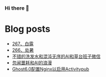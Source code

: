 ### Hi there 👋

<!--
**rebron1900/rebron1900** is a ✨ _special_ ✨ repository because its `README.md` (this file) appears on your GitHub profile.

Here are some ideas to get you started:

- 🔭 I’m currently working on ...
- 🌱 I’m currently learning ...
- 👯 I’m looking to collaborate on ...
- 🤔 I’m looking for help with ...
- 💬 Ask me about ...
- 📫 How to reach me: ...
- 😄 Pronouns: ...
- ⚡ Fun fact: ...
-->



# Blog posts
<!-- BLOG-POST-LIST:START -->
- [267、白露](https://1900.live/267-bai-lu/)
- [266、处暑](https://1900.live/266-chu-shu/)
- [不错的洗发水和混沌无序的AI和草台班子微信](https://1900.live/good-shampoo-and-chaotic-ai-and-makeshift-wechat/)
- [忽闻噩耗和AI的浪漫](https://1900.live/suddenly-hearing-bad-news-and-the-romance-of-ai/)
- [Ghost6.0配置Nginx以启用Activitypub](https://1900.live/ghost6-0pei-zhi-nginxyi-qi-yong-activitypub/)
<!-- BLOG-POST-LIST:END -->
